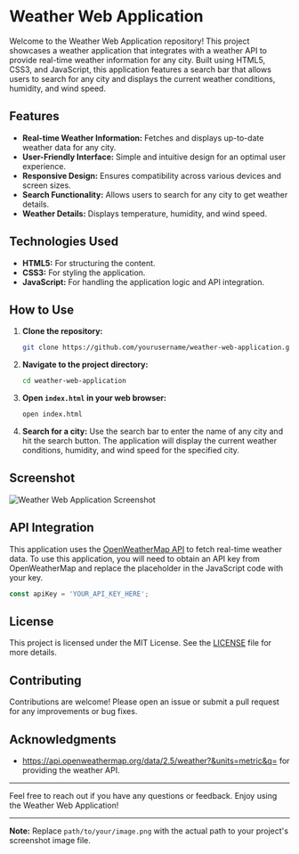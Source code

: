 # Weather Web Application

Welcome to the Weather Web Application repository! This project showcases a weather application that integrates with a weather API to provide real-time weather information for any city. Built using HTML5, CSS3, and JavaScript, this application features a search bar that allows users to search for any city and displays the current weather conditions, humidity, and wind speed.

## Features

- **Real-time Weather Information:** Fetches and displays up-to-date weather data for any city.
- **User-Friendly Interface:** Simple and intuitive design for an optimal user experience.
- **Responsive Design:** Ensures compatibility across various devices and screen sizes.
- **Search Functionality:** Allows users to search for any city to get weather details.
- **Weather Details:** Displays temperature, humidity, and wind speed.

## Technologies Used

- **HTML5:** For structuring the content.
- **CSS3:** For styling the application.
- **JavaScript:** For handling the application logic and API integration.

## How to Use

1. **Clone the repository:**
   ```bash
   git clone https://github.com/yourusername/weather-web-application.git
   ```
2. **Navigate to the project directory:**
   ```bash
   cd weather-web-application
   ```
3. **Open `index.html` in your web browser:**
   ```bash
   open index.html
   ```

4. **Search for a city:** Use the search bar to enter the name of any city and hit the search button. The application will display the current weather conditions, humidity, and wind speed for the specified city.

## Screenshot

![Weather Web Application Screenshot](path/to/your/image.png)

## API Integration

This application uses the [OpenWeatherMap API](https://openweathermap.org/api) to fetch real-time weather data. To use this application, you will need to obtain an API key from OpenWeatherMap and replace the placeholder in the JavaScript code with your key.

```javascript
const apiKey = 'YOUR_API_KEY_HERE';
```

## License

This project is licensed under the MIT License. See the [LICENSE](LICENSE) file for more details.

## Contributing

Contributions are welcome! Please open an issue or submit a pull request for any improvements or bug fixes.

## Acknowledgments

- https://api.openweathermap.org/data/2.5/weather?&units=metric&q= for providing the weather API.

---

Feel free to reach out if you have any questions or feedback. Enjoy using the Weather Web Application!

---

**Note:** Replace `path/to/your/image.png` with the actual path to your project's screenshot image file.
